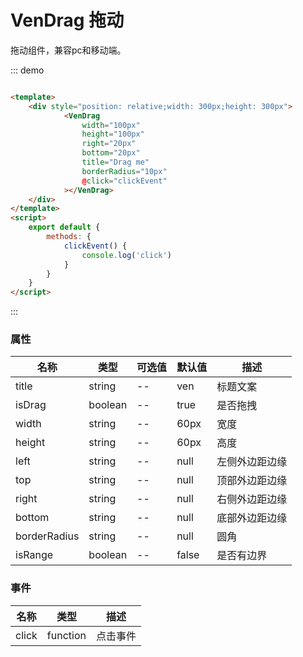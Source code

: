 # VenDrag 拖动

拖动组件，兼容pc和移动端。

::: demo

```html

<template>
	<div style="position: relative;width: 300px;height: 300px">
			<VenDrag
				width="100px"
				height="100px"
				right="20px"
				bottom="20px"
				title="Drag me"
				borderRadius="10px"
				@click="clickEvent"
			></VenDrag>
    </div>
</template>
<script>
	export default {
		methods: {
			clickEvent() {
				console.log('click')
			}
		}
	}
</script>
```

:::

### 属性

| 名称 | 类型 | 可选值    | 默认值   | 描述 |
| ---- | ---- | -------- | -------- | ---- |
| title  | string | --     | ven   | 标题文案 |
| isDrag | boolean | --     | true  | 是否拖拽   |
| width  | string | --     | 60px  | 宽度      |
| height | string | --     | 60px  | 高度      |
| left   | string | --     | null  | 左侧外边距边缘 |
| top    | string | --     | null  | 顶部外边距边缘 |
| right  | string | --     | null  | 右侧外边距边缘 |
| bottom | string | --     | null  | 底部外边距边缘 |
| borderRadius | string | -- | null  | 圆角    |
| isRange | boolean | --     |  false | 是否有边界 |

### 事件

| 名称 | 类型 | 描述   |
|------|------|------|
| click | function | 点击事件 |









